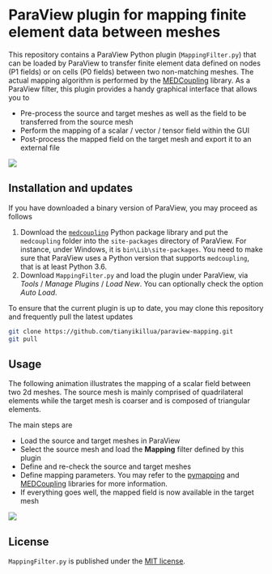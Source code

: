 # ParaView plugin for mapping finite element data between meshes

This repository contains a ParaView Python plugin (`MappingFilter.py`) that can be loaded by ParaView to transfer finite element data defined on nodes (P1 fields) or on cells (P0 fields) between two non-matching meshes. The actual mapping algorithm is performed by the [MEDCoupling](https://docs.salome-platform.org/latest/dev/MEDCoupling/developer/index.html) library. As a ParaView filter, this plugin provides a handy graphical interface that allows you to
- Pre-process the source and target meshes as well as the field to be transferred from the source mesh
- Perform the mapping of a scalar / vector / tensor field within the GUI
- Post-process the mapped field on the target mesh and export it to an external file

![](https://user-images.githubusercontent.com/4027283/69738195-f6d03300-1135-11ea-8832-5af1950f9bb0.png)

## Installation and updates

If you have downloaded a binary version of ParaView, you may proceed as follows
1. Download the [`medcoupling`](https://github.com/tianyikillua/medcoupling) Python package library and put the `medcoupling` folder into the `site-packages` directory of ParaView. For instance, under Windows, it is `bin\Lib\site-packages`. You need to make sure that ParaView uses a Python version that supports `medcoupling`, that is at least Python 3.6.
2. Download `MappingFilter.py` and load the plugin under ParaView, via *Tools* / *Manage Plugins* / *Load New*. You can optionally check the option *Auto Load*.

To ensure that the current plugin is up to date, you may clone this repository and frequently pull the latest updates
``` sh
git clone https://github.com/tianyikillua/paraview-mapping.git
git pull
```

## Usage

The following animation illustrates the mapping of a scalar field between two 2d meshes. The source mesh is mainly comprised of quadrilateral elements while the target mesh is coarser and is composed of triangular elements.

The main steps are
- Load the source and target meshes in ParaView
- Select the source mesh and load the **Mapping** filter defined by this plugin
- Define and re-check the source and target meshes
- Define mapping parameters. You may refer to the [pymapping](https://github.com/tianyikillua/pymapping) and [MEDCoupling](https://docs.salome-platform.org/latest/dev/MEDCoupling/developer/index.html) libraries for more information.
- If everything goes well, the mapped field is now available in the target mesh

![](https://user-images.githubusercontent.com/4027283/69740883-66482180-113a-11ea-8670-8ec0ec5625da.gif)


## License

`MappingFilter.py` is published under the [MIT license](https://en.wikipedia.org/wiki/MIT_License).
